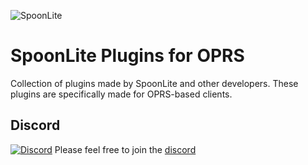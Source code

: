 ![SpoonLite](https://raw.githubusercontent.com/SpoonLite/spoon-plugins/main/SpoonLiteDisc.png)
# SpoonLite Plugins for OPRS
Collection of plugins made by SpoonLite and other developers. These plugins are specifically made for OPRS-based clients.
## Discord 
[![Discord](https://img.shields.io/discord/603461130257432592.svg)](https://discord.gg/mZvA6My)
Please feel free to join the [discord](https://discord.gg/mZvA6My)
